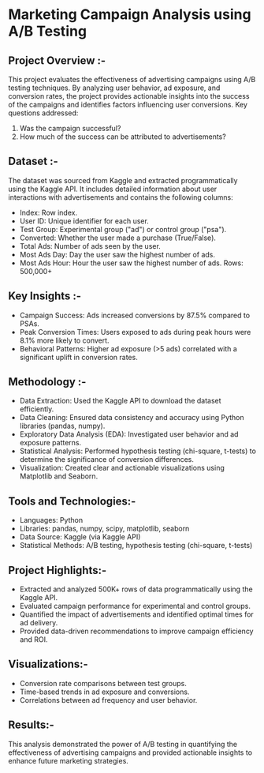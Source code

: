 # Marketing Campaign Analysis using A/B Testing

## Project Overview :-
This project evaluates the effectiveness of advertising campaigns using A/B testing techniques. By analyzing user behavior, ad exposure, and conversion rates, the project provides actionable insights into the success of the campaigns and identifies factors influencing user conversions.
Key questions addressed:
  1. Was the campaign successful?
  2. How much of the success can be attributed to advertisements?

## Dataset :-
The dataset was sourced from Kaggle and extracted programmatically using the Kaggle API. It includes detailed information about user interactions with advertisements and contains the following columns:

- Index: Row index.
- User ID: Unique identifier for each user.
- Test Group: Experimental group ("ad") or control group ("psa").
- Converted: Whether the user made a purchase (True/False).
- Total Ads: Number of ads seen by the user.
- Most Ads Day: Day the user saw the highest number of ads.
- Most Ads Hour: Hour the user saw the highest number of ads.
Rows: 500,000+

## Key Insights :- 
- Campaign Success: Ads increased conversions by 87.5% compared to PSAs.
- Peak Conversion Times: Users exposed to ads during peak hours were 8.1% more likely to convert.
- Behavioral Patterns: Higher ad exposure (>5 ads) correlated with a significant uplift in conversion rates.

## Methodology :-
- Data Extraction: Used the Kaggle API to download the dataset efficiently.
- Data Cleaning: Ensured data consistency and accuracy using Python libraries (pandas, numpy).
- Exploratory Data Analysis (EDA): Investigated user behavior and ad exposure patterns.
- Statistical Analysis: Performed hypothesis testing (chi-square, t-tests) to determine the significance of conversion differences.
- Visualization: Created clear and actionable visualizations using Matplotlib and Seaborn.

## Tools and Technologies:-
- Languages: Python
- Libraries: pandas, numpy, scipy, matplotlib, seaborn
- Data Source: Kaggle (via Kaggle API)
- Statistical Methods: A/B testing, hypothesis testing (chi-square, t-tests)

## Project Highlights:-
- Extracted and analyzed 500K+ rows of data programmatically using the Kaggle API.
- Evaluated campaign performance for experimental and control groups.
- Quantified the impact of advertisements and identified optimal times for ad delivery.
- Provided data-driven recommendations to improve campaign efficiency and ROI.

## Visualizations:-
- Conversion rate comparisons between test groups.
- Time-based trends in ad exposure and conversions.
- Correlations between ad frequency and user behavior.

## Results:-
This analysis demonstrated the power of A/B testing in quantifying the effectiveness of advertising campaigns and provided actionable insights to enhance future marketing strategies.



